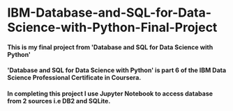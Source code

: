 # IBM-Database-and-SQL-for-Data-Science-with-Python-Final-Project
#### This is my final project from 'Database and SQL for Data Science with Python'
#### 'Database and SQL for Data Science with Python' is part 6 of the IBM Data Science Professional Certificate in Coursera.
#### In completing this project I use Jupyter Notebook to access database from 2 sources i.e DB2 and SQLite.
